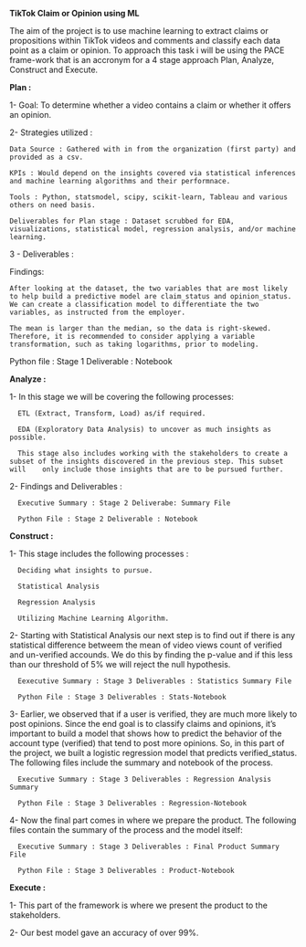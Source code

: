 **TikTok Claim or Opinion using ML**

The aim of the project is to use machine learning to extract claims or propositions within TikTok videos and comments and classify each data point as a claim or opinion. To approach this task i will be using the PACE frame-work that is an accronym for a 4 stage approach Plan, Analyze, Construct and Execute.

**Plan :**

1- Goal: To determine whether a video contains a claim or whether it offers an opinion.

2- Strategies utilized :

    Data Source : Gathered with in from the organization (first party) and provided as a csv.

    KPIs : Would depend on the insights covered via statistical inferences and machine learning algorithms and their performnace.

    Tools : Python, statsmodel, scipy, scikit-learn, Tableau and various others on need basis.

    Deliverables for Plan stage : Dataset scrubbed for EDA, visualizations, statistical model, regression analysis, and/or machine learning.

3 - Deliverables :

  Findings:

    After looking at the dataset, the two variables that are most likely to help build a predictive model are claim_status and opinion_status.     We can create a classification model to differentiate the two variables, as instructed from the employer.

    The mean is larger than the median, so the data is right-skewed. Therefore, it is recommended to consider applying a variable         
    transformation, such as taking logarithms, prior to modeling.

  Python file : Stage 1 Deliverable : Notebook

**Analyze :**

1- In this stage we will be covering the following processes:

      ETL (Extract, Transform, Load) as/if required.

      EDA (Exploratory Data Analysis) to uncover as much insights as possible.

      This stage also includes working with the stakeholders to create a subset of the insights discovered in the previous step. This subset         will    only include those insights that are to be pursued further.

2- Findings and Deliverables :

      Executive Summary : Stage 2 Deliverabe: Summary File

      Python File : Stage 2 Deliverable : Notebook

**Construct :**

1- This stage includes the following processes :

      Deciding what insights to pursue.

      Statistical Analysis

      Regression Analysis

      Utilizing Machine Learning Algorithm.

2- Starting with Statistical Analysis our next step is to find out if there is any statistical difference betweem the mean of video views count of verified and un-verified accounds. We do this by finding the p-value and if this less than our threshold of 5% we will reject the null hypothesis.

      Eexecutive Summary : Stage 3 Deliverables : Statistics Summary File

      Python File : Stage 3 Deliverables : Stats-Notebook

3- Earlier, we observed that if a user is verified, they are much more likely to post opinions. Since the end goal is to classify claims and opinions, it’s important to build a model that shows how to predict the behavior of the account type (verified) that tend to post more opinions. So, in this part of the project, we built a logistic regression model that predicts verified_status. The following files include the summary and notebook of the process.

      Executive Summary : Stage 3 Deliverables : Regression Analysis Summary
  
      Python File : Stage 3 Deliverables : Regression-Notebook

4- Now the final part comes in where we prepare the product. The following files contain the summary of the process and the model itself:

      Executive Summary : Stage 3 Deliverables : Final Product Summary File

      Python File : Stage 3 Deliverables : Product-Notebook

**Execute :**

1- This part of the framework is where we present the product to the stakeholders.

2- Our best model gave an accuracy of over 99%.
